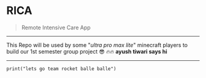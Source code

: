 # RICA

> Remote Intensive Care App

---

This Repo will be used by some "_ultra pro max lite_" minecraft players to build our 1st semester group project :sunglasses: :fire::fire: **ayush tiwari says hi**

---
 `print("lets go team rocket balle balle")`